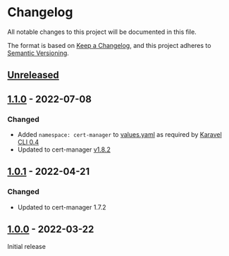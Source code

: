 # Changelog

All notable changes to this project will be documented in this file.

The format is based on [Keep a Changelog](https://keepachangelog.com/en/1.0.0/),
and this project adheres to [Semantic Versioning](https://semver.org/spec/v2.0.0.html).

## [Unreleased]

## [1.1.0] - 2022-07-08

### Changed

- Added `namespace: cert-manager` to [values.yaml](chart/values.yaml) as required by [Karavel CLI 0.4](https://github.com/karavel-io/cli/releases/tag/v0.4.0)
- Updated to cert-manager [v1.8.2](https://github.com/cert-manager/cert-manager/releases/tag/v1.8.2)


## [1.0.1] - 2022-04-21

### Changed

- Updated to cert-manager 1.7.2

## [1.0.0] - 2022-03-22

Initial release

[unreleased]: https://github.com/karavel-io/platform-component-cert-manager/compare/1.1.0...HEAD
[1.1.0]: https://github.com/karavel-io/platform-component-cert-manager/compare/1.0.1...1.1.0
[1.0.1]: https://github.com/karavel-io/platform-component-cert-manager/compare/1.0.0...1.0.1
[1.0.0]: https://github.com/karavel-io/platform-component-cert-manager/releases/tag/1.0.0
